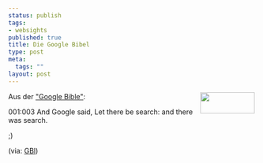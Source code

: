 ```yaml
--- 
status: publish
tags: 
- websights
published: true
title: Die Google Bibel
type: post
meta: 
  tags: ""
layout: post
---
```

<p><img width="110" height="43" border="0" hspace="5" align="right" src="/wp-content/olduploads/logos/googlelogo.serendipityThumb.gif" alt=""  />Aus der <a target="_BLANK" href="http://blog.outer-court.com/bible/" title="http://blog.outer-court.com/bible/" onmouseover="window.status='http://blog.outer-court.com/bible/';return true;" onmouseout="window.status='';return true;">"Google Bible"</a>:<br />
<blockquote></blockquote></p>

<p>001:003 And Google said, Let there be search: and there was search.</p>


<p>;)</p>

<p>(via: <a target="_BLANK" href="http://blog.outer-court.com/archive/2004_10_15_index.html#109787433411574132" title="http://blog.outer-court.com/archive/2004_10_15_index.html#109787433411574132" onmouseover="window.status='http://blog.outer-court.com/archive/2004_10_15_index.html#109787433411574132';return true;" onmouseout="window.status='';return true;">GBl</a>)</p>
